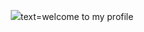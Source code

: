 <!--### Hi there 👋-->


<p align="center" > 
  <img src="https://media.tenor.com/bhbciND-xRAAAAAM/matrix-matrix-code.gif?&animation=fadeout&height=100">text=welcome to my profile 
</p>




<!--
**rojishtwati/rojishtwati** is a ✨ _special_ ✨ repository because its `README.md` (this file) appears on your GitHub profile.

Here are some ideas to get you started:

- 🔭 I’m currently working on ...
- 🌱 I’m currently learning ...
- 👯 I’m looking to collaborate on ...
- 🤔 I’m looking for help with ...
- 💬 Ask me about ...
- 📫 How to reach me: ...
- 😄 Pronouns: ...
- ⚡ Fun fact: ...
-->
